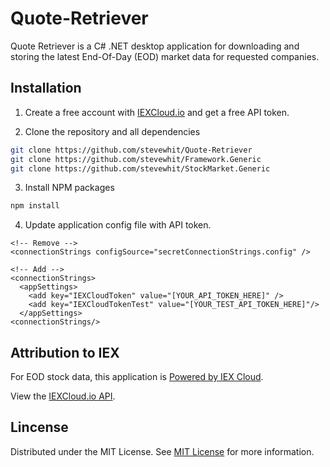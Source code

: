 # Quote-Retriever
Quote Retriever is a C# .NET desktop application for downloading and storing the latest End-Of-Day (EOD) market data for requested companies.

## Installation
1. Create a free account with <a href="https://iexcloud.io">IEXCloud.io</a> and get a free API token.

2. Clone the repository and all dependencies

```bash
git clone https://github.com/stevewhit/Quote-Retriever
git clone https://github.com/stevewhit/Framework.Generic
git clone https://github.com/stevewhit/StockMarket.Generic
```

3. Install NPM packages
```bash
npm install
```

4. Update application config file with API token.
```config 
<!-- Remove -->
<connectionStrings configSource="secretConnectionStrings.config" />

<!-- Add -->
<connectionStrings>
  <appSettings>
    <add key="IEXCloudToken" value="[YOUR_API_TOKEN_HERE]" />
    <add key="IEXCloudTokenTest" value="[YOUR_TEST_API_TOKEN_HERE]"/>
  </appSettings>
<connectionStrings/>
```

## Attribution to IEX
For EOD stock data, this application is [Powered by IEX Cloud](https://iexcloud.io).

View the [IEXCloud.io API](https://iexcloud.io/docs/api/#introduction).

## Lincense
Distributed under the MIT License. See [MIT License](https://choosealicense.com/licenses/mit/) for more information.